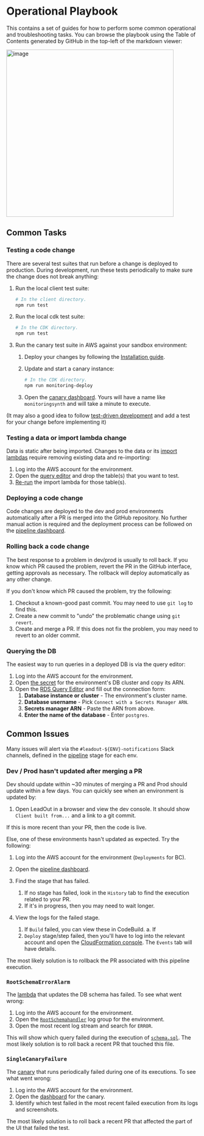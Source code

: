 # Operational Playbook

This contains a set of guides for how to perform some common operational and troubleshooting tasks.
You can browse the playbook using the Table of Contents generated by GitHub in the top-left of the
markdown viewer:

<img width="439" alt="image" src="https://user-images.githubusercontent.com/4321880/192892160-57498f54-fe8b-4332-804f-94fa6e9b9405.png">

## Common Tasks

### Testing a code change

There are several test suites that run before a change is deployed to production. During
development, run these tests periodically to make sure the change does not break anything:

1. Run the local client test suite:

   ```sh
   # In the client directory.
   npm run test
   ```

1. Run the local cdk test suite:

   ```sh
   # In the CDK directory.
   npm run test
   ```

1. Run the canary test suite in AWS against your sandbox environment:

   1. Deploy your changes by following the [Installation guide](../getting-started.md).
   1. Update and start a canary instance:

      ```sh
      # In the CDK directory.
      npm run monitoring-deploy
      ```

   1. Open the
      [canary dashboard](https://us-east-2.console.aws.amazon.com/cloudwatch/home?region=us-east-2#synthetics:canary/list).
      Yours will have a name like `monitoringsynth` and will take a minute to execute.

(It may also a good idea to follow
[test-driven development](https://en.wikipedia.org/wiki/Test-driven_development#Test-driven_development_cycle)
and add a test for your change before implementing it)

### Testing a data or import lambda change

Data is static after being imported. Changes to the data or its
[import lambdas](../cdk/bin/src/open-data-platform/data-plane/data-import/) require removing
existing data and re-importing:

1. Log into the AWS account for the environment.
1. Open the [query editor](#querying-the-db) and drop the table(s) that you want to test.
1. [Re-run](https://docs.google.com/document/u/3/d/1r_LgkAefBuWApC-BqmBw4_4oKdZoXsYQooO0MAz7elg/preview)
   the import lambda for those table(s).
   <!-- TODO: Replace with link to markdown version of this doc. -->

### Deploying a code change

<!-- TODO: Add a link to a doc describing the release process once written. -->

Code changes are deployed to the dev and prod environments automatically after a PR is merged into
the GitHub repository. No further manual action is required and the deployment process can be
followed on the
[pipeline dashboard](https://us-east-2.console.aws.amazon.com/codesuite/codepipeline/pipelines/OpenDataPlatform/view?region=us-east-2).

### Rolling back a code change

The best response to a problem in dev/prod is usually to roll back. If you know which PR caused the
problem, revert the PR in the GitHub interface, getting approvals as necessary. The rollback will
deploy automatically as any other change.

If you don't know which PR caused the problem, try the following:

1. Checkout a known-good past commit. You may need to use `git log` to find this.
1. Create a new commit to "undo" the problematic change using `git revert`.
1. Create and merge a PR. If this does not fix the problem, you may need to revert to an older
   commit.

### Querying the DB

The easiest way to run queries in a deployed DB is via the query editor:

1. Log into the AWS account for the environment.
1. Open
   [the secret](https://us-east-2.console.aws.amazon.com/secretsmanager/listsecrets?region=us-east-2&search=all%3DMainCluster%26all%3DOpenDataPlatform)
   for the environment's DB cluster and copy its ARN.
1. Open the
   [RDS Query Editor](https://us-east-2.console.aws.amazon.com/rds/home?region=us-east-2#query-editor:)
   and fill out the connection form:
   1. **Database instance or cluster** - The environment's cluster name.
   1. **Database username** - Pick `Connect with a Secrets Manager ARN`.
   1. **Secrets manager ARN** - Paste the ARN from above.
   1. **Enter the name of the database** - Enter `postgres`.

## Common Issues

Many issues will alert via the `#leadout-${ENV}-notifications` Slack channels, defined in the
[pipeline](../cdk/src/pipeline/pipeline-stack.ts) stage for each env.

### Dev / Prod hasn't updated after merging a PR

Dev should update within ~30 minutes of merging a PR and Prod should update within a few days. You
can quickly see when an environment is updated by:

1. Open LeadOut in a browser and view the dev console. It should show `Client built from...` and a
   link to a git commit.

If this is more recent than your PR, then the code is live.

Else, one of these environments hasn't updated as expected. Try the following:

1. Log into the AWS account for the environment (`Deployments` for BC).
1. Open the
   [pipeline dashboard](https://us-east-2.console.aws.amazon.com/codesuite/codepipeline/pipelines/OpenDataPlatform/view?region=us-east-2).

1. Find the stage that has failed.

   1. If no stage has failed, look in the `History` tab to find the execution related to your PR.
   1. If it's in progress, then you may need to wait longer.

1. View the logs for the failed stage.
   1. If `Build` failed, you can view these in CodeBuild. a. If
   1. `Deploy` stage/step failed, then you'll have to log into the relevant account and open the
      [CloudFormation console](https://us-east-2.console.aws.amazon.com/cloudformation/home?region=us-east-2#/stacks?filteringStatus=active&filteringText=opendataplatform&viewNested=true&hideStacks=false&stackId=).
      The `Events` tab will have details.

The most likely solution is to rollback the PR associated with this pipeline execution.

### `RootSchemaErrorAlarm`

The [lambda](../cdk/src/open-data-platform/data-plane/schema/schema.ts) that updates the DB schema
has failed. To see what went wrong:

1. Log into the AWS account for the environment.
1. Open the
   [`RootSchemahandler`](https://us-east-2.console.aws.amazon.com/cloudwatch/home?region=us-east-2#logsV2:log-groups$3FlogGroupNameFilter$3Drootschemahandler)
   log group for the environment.
1. Open the most recent log stream and search for `ERROR`.

This will show which query failed during the execution of
[`schema.sql`](../cdk/src/open-data-platform/data-plane/schema/schema.sql). The most likely solution
is to roll back a recent PR that touched this file.

### `SingleCanaryFailure`

The [canary](..cdk/src/monitoring/synthetics.ts) that runs periodically failed during one of its
executions. To see what went wrong:

1. Log into the AWS account for the environment.
1. Open the
   [dashboard](https://us-east-2.console.aws.amazon.com/cloudwatch/home?region=us-east-2#synthetics:canary/list)
   for the canary.
1. Identify which test failed in the most recent failed execution from its logs and screenshots.

The most likely solution is to roll back a recent PR that affected the part of the UI that failed
the test.

